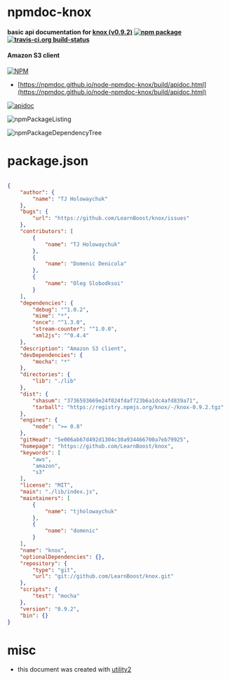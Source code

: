 # npmdoc-knox

#### basic api documentation for  [knox (v0.9.2)](https://github.com/LearnBoost/knox)  [![npm package](https://img.shields.io/npm/v/npmdoc-knox.svg?style=flat-square)](https://www.npmjs.org/package/npmdoc-knox) [![travis-ci.org build-status](https://api.travis-ci.org/npmdoc/node-npmdoc-knox.svg)](https://travis-ci.org/npmdoc/node-npmdoc-knox)

#### Amazon S3 client

[![NPM](https://nodei.co/npm/knox.png?downloads=true&downloadRank=true&stars=true)](https://www.npmjs.com/package/knox)

- [https://npmdoc.github.io/node-npmdoc-knox/build/apidoc.html](https://npmdoc.github.io/node-npmdoc-knox/build/apidoc.html)

[![apidoc](https://npmdoc.github.io/node-npmdoc-knox/build/screenCapture.buildCi.browser.%252Ftmp%252Fbuild%252Fapidoc.html.png)](https://npmdoc.github.io/node-npmdoc-knox/build/apidoc.html)

![npmPackageListing](https://npmdoc.github.io/node-npmdoc-knox/build/screenCapture.npmPackageListing.svg)

![npmPackageDependencyTree](https://npmdoc.github.io/node-npmdoc-knox/build/screenCapture.npmPackageDependencyTree.svg)



# package.json

```json

{
    "author": {
        "name": "TJ Holowaychuk"
    },
    "bugs": {
        "url": "https://github.com/LearnBoost/knox/issues"
    },
    "contributors": [
        {
            "name": "TJ Holowaychuk"
        },
        {
            "name": "Domenic Denicola"
        },
        {
            "name": "Oleg Slobodksoi"
        }
    ],
    "dependencies": {
        "debug": "^1.0.2",
        "mime": "*",
        "once": "^1.3.0",
        "stream-counter": "^1.0.0",
        "xml2js": "^0.4.4"
    },
    "description": "Amazon S3 client",
    "devDependencies": {
        "mocha": "*"
    },
    "directories": {
        "lib": "./lib"
    },
    "dist": {
        "shasum": "3736593669e24f024fdaf723b6a1dc4afd839a71",
        "tarball": "https://registry.npmjs.org/knox/-/knox-0.9.2.tgz"
    },
    "engines": {
        "node": ">= 0.8"
    },
    "gitHead": "5e006ab67d492d1304c30a934466700a7eb79925",
    "homepage": "https://github.com/LearnBoost/knox",
    "keywords": [
        "aws",
        "amazon",
        "s3"
    ],
    "license": "MIT",
    "main": "./lib/index.js",
    "maintainers": [
        {
            "name": "tjholowaychuk"
        },
        {
            "name": "domenic"
        }
    ],
    "name": "knox",
    "optionalDependencies": {},
    "repository": {
        "type": "git",
        "url": "git://github.com/LearnBoost/knox.git"
    },
    "scripts": {
        "test": "mocha"
    },
    "version": "0.9.2",
    "bin": {}
}
```



# misc
- this document was created with [utility2](https://github.com/kaizhu256/node-utility2)
